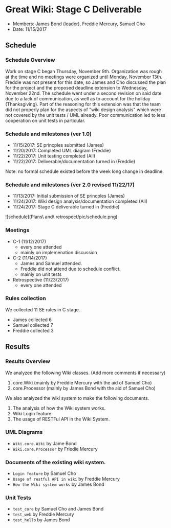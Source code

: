 # Great Wiki: Stage C Deliverable

* Members: James Bond (leader), Freddie Mercury, Samuel Cho
* Date: 11/15/2017

## Schedule

### Schedule Overview

Work on stage C began Thursday, November 9th. Organization was rough at the time and no meetings were organized until Monday, November 13th. Freddie was not present for this date, so James and Cho discussed the plan for the project and the proposed deadline extension to Wednesday, November 22nd. The schedule went under a second revision on said date due to a lack of communication, as well as to account for the holiday (Thanksgiving). Part of the reasoning for this extension was that the team did not properly plan for the aspects of "wiki design analysis" which were not covered by the unit tests / UML already. Poor communication led to less cooperation on unit tests in particular. 

### Schedule and milestones (ver 1.0)

* 11/15/2017: SE princples submitted (James)
* 11/20/2017: Completed UML diagram (Freddie)
* 11/22/2017: Unit testing completed (All)
* 11/22/2017: Deliverable/documentation turned in (Freddie)

Note: no formal schedule existed before the week long change in deadline.

### Schedule and milestones (ver 2.0 revised 11/22/17)

* 11/13/2017: Initial submission of SE princples (James)
* 11/24/2017: Wiki design analysis/documentation completed (All)
* 11/24/2017: Stage C deliverable turned in (Freddie)

![schedule](Plans\ and\ retrospect/pic/schedule.png)

### Meetings

* C-1 (11/12/2017)
    * every one attended
    * mainly on implemenation discussion
* C-2 (11/14/2017)
    * James and Samuel attended.
    * Freddie did not attend due to schedule conflict. 
    * mainly on unit tests
* Retrospective (11/23/2017)
    * every one attended
    
### Rules collection

We collected 11 SE rules in C stage.

* James collected 6
* Samuel collected 7
* Freddie collected 3

## Results

### Results Overview

We analyzed the following Wiki classes. (Add more comments if necessary)

1. core.Wiki (mainly by Freddie Mercury with the aid of Samuel Cho)
2. core.Processor (mainly by James Bond with the aid of Samuel Cho)

We also analyzed the wiki system to make the following documents.

1. The analysis of how the Wiki system works.
2. Wiki Login feature 
3. The usage of RESTFul API in the Wiki System.

### UML Diagrams

* `Wiki.core.Wiki` by Jame Bond
* `Wiki.core.Processor` by Friedie Mercury

### Documents of the existing wiki system.

* `Login feature` by Samuel Cho
* `Usage of restful API in wiki` by Freddie Mercury
* `How the Wiki system works` by James Bond

### Unit Tests

* `test_core` by Samuel Cho and James Bond
* `test_web` by Freddie Mercury
* `test_hello` by James Bond
